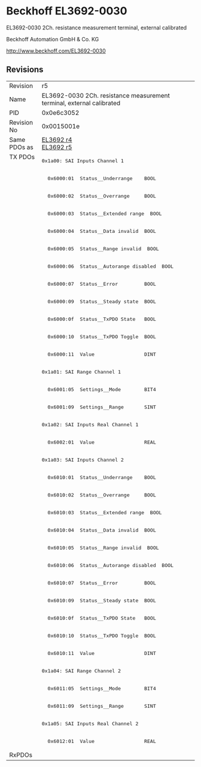 # Beckhoff EL3692-0030

EL3692-0030 2Ch. resistance measurement terminal, external calibrated

Beckhoff Automation GmbH & Co. KG

http://www.beckhoff.com/EL3692-0030

## Revisions
<table>
<tr>
<td>Revision</td>
<td>r5</td>
</tr>
<tr>
<td>Name</td>
<td>EL3692-0030 2Ch. resistance measurement terminal, external calibrated</td>
</tr>
<tr>
<td>PID</td>
<td>0x0e6c3052</td>
</tr>
<tr>
<td>Revision No</td>
<td>0x0015001e</td>
</tr>
<tr>
<td>Same PDOs as</td>
<td><a href="EL3692.md">EL3692 r4</a><br/><a href="EL3692.md">EL3692 r5</a></td>
</tr>
<tr>
<td rowspan=34 valign=top>TX PDOs</td>
<td><pre>0x1a00: SAI Inputs Channel 1</pre></td>
<td></td>
</tr>
<tr>
<td><pre>  0x6000:01  Status__Underrange    BOOL</pre></td>
</tr>
<tr>
<td><pre>  0x6000:02  Status__Overrange     BOOL</pre></td>
</tr>
<tr>
<td><pre>  0x6000:03  Status__Extended range  BOOL</pre></td>
</tr>
<tr>
<td><pre>  0x6000:04  Status__Data invalid  BOOL</pre></td>
</tr>
<tr>
<td><pre>  0x6000:05  Status__Range invalid  BOOL</pre></td>
</tr>
<tr>
<td><pre>  0x6000:06  Status__Autorange disabled  BOOL</pre></td>
</tr>
<tr>
<td><pre>  0x6000:07  Status__Error         BOOL</pre></td>
</tr>
<tr>
<td><pre>  0x6000:09  Status__Steady state  BOOL</pre></td>
</tr>
<tr>
<td><pre>  0x6000:0f  Status__TxPDO State   BOOL</pre></td>
</tr>
<tr>
<td><pre>  0x6000:10  Status__TxPDO Toggle  BOOL</pre></td>
</tr>
<tr>
<td><pre>  0x6000:11  Value                 DINT</pre></td>
</tr>
<tr>
<td><pre>0x1a01: SAI Range Channel 1</pre></td>
</tr>
<tr>
<td><pre>  0x6001:05  Settings__Mode        BIT4</pre></td>
</tr>
<tr>
<td><pre>  0x6001:09  Settings__Range       SINT</pre></td>
</tr>
<tr>
<td><pre>0x1a02: SAI Inputs Real Channel 1</pre></td>
</tr>
<tr>
<td><pre>  0x6002:01  Value                 REAL</pre></td>
</tr>
<tr>
<td><pre>0x1a03: SAI Inputs Channel 2</pre></td>
</tr>
<tr>
<td><pre>  0x6010:01  Status__Underrange    BOOL</pre></td>
</tr>
<tr>
<td><pre>  0x6010:02  Status__Overrange     BOOL</pre></td>
</tr>
<tr>
<td><pre>  0x6010:03  Status__Extended range  BOOL</pre></td>
</tr>
<tr>
<td><pre>  0x6010:04  Status__Data invalid  BOOL</pre></td>
</tr>
<tr>
<td><pre>  0x6010:05  Status__Range invalid  BOOL</pre></td>
</tr>
<tr>
<td><pre>  0x6010:06  Status__Autorange disabled  BOOL</pre></td>
</tr>
<tr>
<td><pre>  0x6010:07  Status__Error         BOOL</pre></td>
</tr>
<tr>
<td><pre>  0x6010:09  Status__Steady state  BOOL</pre></td>
</tr>
<tr>
<td><pre>  0x6010:0f  Status__TxPDO State   BOOL</pre></td>
</tr>
<tr>
<td><pre>  0x6010:10  Status__TxPDO Toggle  BOOL</pre></td>
</tr>
<tr>
<td><pre>  0x6010:11  Value                 DINT</pre></td>
</tr>
<tr>
<td><pre>0x1a04: SAI Range Channel 2</pre></td>
</tr>
<tr>
<td><pre>  0x6011:05  Settings__Mode        BIT4</pre></td>
</tr>
<tr>
<td><pre>  0x6011:09  Settings__Range       SINT</pre></td>
</tr>
<tr>
<td><pre>0x1a05: SAI Inputs Real Channel 2</pre></td>
</tr>
<tr>
<td><pre>  0x6012:01  Value                 REAL</pre></td>
</tr>
<tr>
<td>RxPDOs</td>
<td></td>
</tr>
</table>
